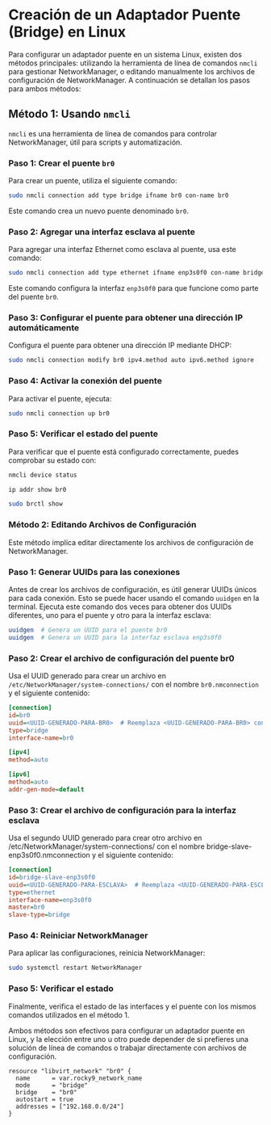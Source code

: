 # Creación de un Adaptador Puente (Bridge) en Linux

Para configurar un adaptador puente en un sistema Linux, existen dos métodos principales: utilizando la herramienta de línea de comandos `nmcli` para gestionar NetworkManager, o editando manualmente los archivos de configuración de NetworkManager. A continuación se detallan los pasos para ambos métodos:

## Método 1: Usando `nmcli`

`nmcli` es una herramienta de línea de comandos para controlar NetworkManager, útil para scripts y automatización.

### Paso 1: Crear el puente `br0`

Para crear un puente, utiliza el siguiente comando:

```bash
sudo nmcli connection add type bridge ifname br0 con-name br0
```

Este comando crea un nuevo puente denominado `br0`.

### Paso 2: Agregar una interfaz esclava al puente

Para agregar una interfaz Ethernet como esclava al puente, usa este comando:
  

```bash
sudo nmcli connection add type ethernet ifname enp3s0f0 con-name bridge-slave-enp3s0f0 master br0
```

Este comando configura la interfaz `enp3s0f0` para que funcione como parte del puente `br0`.


### Paso 3: Configurar el puente para obtener una dirección IP automáticamente

Configura el puente para obtener una dirección IP mediante DHCP:

```bash
sudo nmcli connection modify br0 ipv4.method auto ipv6.method ignore
```

### Paso 4: Activar la conexión del puente

Para activar el puente, ejecuta:

```bash
sudo nmcli connection up br0
```

### Paso 5: Verificar el estado del puente

Para verificar que el puente está configurado correctamente, puedes comprobar su estado con:

```bash
nmcli device status
```
  
  ```bash
ip addr show br0
```

```bash
sudo brctl show
```
### Método 2: Editando Archivos de Configuración

Este método implica editar directamente los archivos de configuración de NetworkManager.


### Paso 1: Generar UUIDs para las conexiones

Antes de crear los archivos de configuración, es útil generar UUIDs únicos para cada conexión. Esto se puede hacer usando el comando `uuidgen` en la terminal. Ejecuta este comando dos veces para obtener dos UUIDs diferentes, uno para el puente y otro para la interfaz esclava:

```bash
uuidgen  # Genera un UUID para el puente br0
uuidgen  # Genera un UUID para la interfaz esclava enp3s0f0
```


### Paso 2: Crear el archivo de configuración del puente br0

Usa el UUID generado para crear un archivo en `/etc/NetworkManager/system-connections/` con el nombre `br0.nmconnection` y el siguiente contenido:

```ini
[connection]
id=br0
uuid=<UUID-GENERADO-PARA-BR0>  # Reemplaza <UUID-GENERADO-PARA-BR0> con el UUID generado en el paso 1
type=bridge
interface-name=br0

[ipv4]
method=auto

[ipv6]
method=auto
addr-gen-mode=default
```

### Paso 3: Crear el archivo de configuración para la interfaz esclava

Usa el segundo UUID generado para crear otro archivo en /etc/NetworkManager/system-connections/ con el nombre bridge-slave-enp3s0f0.nmconnection y el siguiente contenido:




```ini
[connection]
id=bridge-slave-enp3s0f0
uuid=<UUID-GENERADO-PARA-ESCLAVA>  # Reemplaza <UUID-GENERADO-PARA-ESCLAVA> con el UUID generado en el paso 1
type=ethernet
interface-name=enp3s0f0
master=br0
slave-type=bridge
```


### Paso 4: Reiniciar NetworkManager

Para aplicar las configuraciones, reinicia NetworkManager:
  
```bash
sudo systemctl restart NetworkManager
```

### Paso 5: Verificar el estado

Finalmente, verifica el estado de las interfaces y el puente con los mismos comandos utilizados en el método 1.

Ambos métodos son efectivos para configurar un adaptador puente en Linux, y la elección entre uno u otro puede depender de si prefieres una solución de línea de comandos o trabajar directamente con archivos de configuración.



```hcl
resource "libvirt_network" "br0" {
  name      = var.rocky9_network_name
  mode      = "bridge"
  bridge    = "br0"
  autostart = true
  addresses = ["192.168.0.0/24"]
}
```
